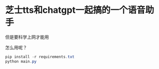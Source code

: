 # 芝士tts和chatgpt一起搞的一个语音助手

但是要科学上网才能用

怎么用呢？

```powershell
pip install -r requirements.txt
python main.py
```



